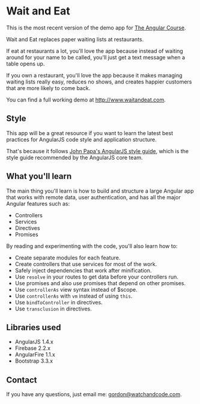 # Wait and Eat

This is the most recent version of the demo app for [The Angular Course](https://www.angularcourse.com).

Wait and Eat replaces paper waiting lists at restaurants.

If eat at restaurants a lot, you'll love the app because instead of waiting around
for your name to be called, you'll just get a text message when a table opens up.

If you own a restaurant, you'll love the app because it makes managing waiting lists really easy,
reduces no shows, and creates happier customers that are more likely to come back.

You can find a full working demo at http://www.waitandeat.com.

## Style

This app will be a great resource if you want to learn the latest best practices for
AngularJS code style and application structure.

That's because it follows [John Papa's AngularJS style guide](https://github.com/johnpapa/angular-styleguide),
which is the style guide recommended by the AngularJS core team.

## What you'll learn

The main thing you'll learn is how to build and structure a large Angular app that
works with remote data, user authentication, and has all the major Angular features such as:

* Controllers
* Services
* Directives
* Promises

By reading and experimenting with the code, you'll also learn how to:

* Create separate modules for each feature.
* Create controllers that use services for most of the work.
* Safely inject dependencies that work after minification.
* Use `resolve` in your routes to get data before your controllers run.
* Use promises and also use promises that depend on other promises.
* Use `controllerAs` view syntax instead of $scope.
* Use `controllerAs` with `vm` instead of using `this`.
* Use `bindToController` in directives.
* Use `transclusion` in directives.

## Libraries used

* AngularJS 1.4.x
* Firebase 2.2.x
* AngularFire 1.1.x
* Bootstrap 3.3.x

## Contact

If you have any questions, just email me:
gordon@watchandcode.com.
